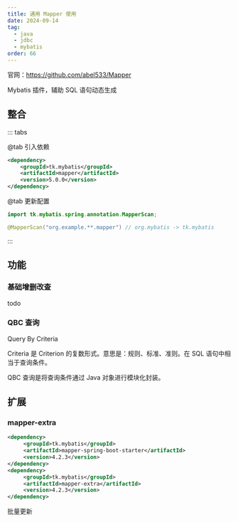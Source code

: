```yaml
---
title: 通用 Mapper 使用
date: 2024-09-14
tag:
  - java
  - jdbc
  - mybatis
order: 66
---
```


官网：https://github.com/abel533/Mapper

Mybatis 插件，辅助 SQL 语句动态生成

## 整合

::: tabs

@tab 引入依赖

```xml
<dependency>
    <groupId>tk.mybatis</groupId>
    <artifactId>mapper</artifactId>
    <version>5.0.0</version>
</dependency>
```

@tab 更新配置

```java
import tk.mybatis.spring.annotation.MapperScan;

@MapperScan("org.example.**.mapper") // org.mybatis -> tk.mybatis
```

:::

## 功能

### 基础增删改查

todo

### QBC 查询

Query By Criteria

Criteria 是 Criterion 的复数形式。意思是：规则、标准、准则。在 SQL 语句中相当于查询条件。

QBC 查询是将查询条件通过 Java 对象进行模块化封装。

## 扩展

### mapper-extra

```xml
<dependency>
     <groupId>tk.mybatis</groupId>
     <artifactId>mapper-spring-boot-starter</artifactId>
     <version>4.2.3</version>
</dependency>
<dependency>
     <groupId>tk.mybatis</groupId>
     <artifactId>mapper-extra</artifactId>
     <version>4.2.3</version>
</dependency>
```

批量更新
